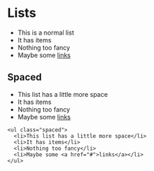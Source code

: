 # Lists

<ul>
  <li>This is a normal list</li>
  <li>It has items</li>
  <li>Nothing too fancy</li>
  <li>Maybe some <a href="#">links</a></li>
</ul>

## Spaced

<ul className="spaced">
  <li>This list has a little more space</li>
  <li>It has items</li>
  <li>Nothing too fancy</li>
  <li>Maybe some <a href="#">links</a></li>
</ul>

```
<ul class="spaced">
  <li>This list has a little more space</li>
  <li>It has items</li>
  <li>Nothing too fancy</li>
  <li>Maybe some <a href="#">links</a></li>
</ul>
```